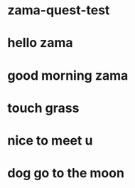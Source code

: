 # zama-quest-test
# hello zama
# good morning zama
# touch grass
# nice to meet u
# dog go to the moon
